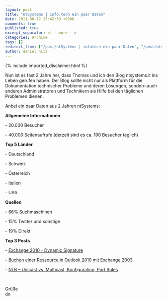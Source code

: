 ```yaml
---
layout: post
title: "ntSystems | info.tech ein paar Daten"
date: 2011-06-12 15:42:39 +0200
comments: true
published: true
excerpt_separator: <!-- more -->
categories: Archive
tags: []
redirect_from: ["/post/ntSystems-|-infotech-ein-paar-Daten", "/post/ntsystems-|-infotech-ein-paar-daten"]
author: daniel nitz
---
```

<!-- more -->
{% include imported_disclaimer.html %}
<p>Nun ist es fast 2 Jahre her, dass Thomas und ich den Blog ntsystems.it ins Leben gerufen haben. Der Blog sollte nicht nur als Plattform für die Dokumentation technischer Probleme und deren Lösungen, sondern auch anderen Administratoren und Technikern als Hilfe bei den täglichen Problemen dienen.</p>  <p>Anbei ein paar Daten aus 2 Jahren ntSystems:</p>  <p><strong>Allgemeine Informationen</strong></p>  <p>- 20.000 Besucher</p>  <p>- 40.000 Seitenaufrufe (derzeit sind es ca. 100 Besucher täglich)</p>  <p><strong>Top 5 Länder</strong></p>  <p>- Deutschland</p>  <p>- Schweiz</p>  <p>- Österreich</p>  <p>- Italien</p>  <p>- USA</p>  <p><strong>Quellen</strong></p>  <p>- 66% Suchmaschinen</p>  <p>- 15% Twitter und sonstige</p>  <p>- 19% Direkt</p>  <p><strong>Top 3 Posts</strong></p>  <p>- <a href="/post/Exchange-2010-e28093-Dynamic-Signature.aspx" target="_blank">Exchange 2010 - Dynamic Signature</a></p>  <p>- <a href="/post/Buchen-einer-Ressource-in-Outlook-2010-mit-Exchange-2k3.aspx" target="_blank">Buchen einer Ressource in Outlook 2010 mit Exchange 2003</a></p>  <p>- <a href="/post/NLB-e28093-Unicast-vs-Mulicast-Konfiguration-Port-Rules.aspx" target="_blank">NLB – Unicast vs. Multicast, Konfiguration, Port Rules</a></p>  <p>&#160;</p>  <p>Grüße   <br />dn</p>
